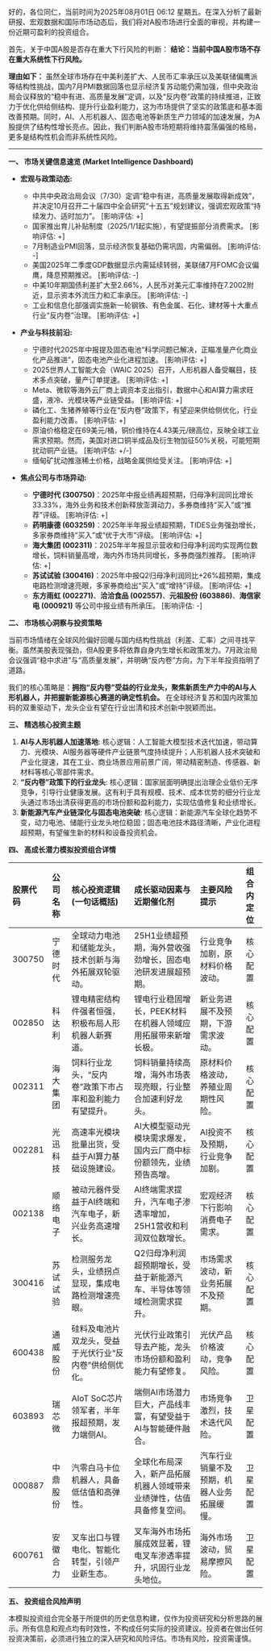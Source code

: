 好的，各位同仁，当前时间为2025年08月01日 06:12 星期五。在深入分析了最新研报、宏观数据和国际市场动态后，我们将对A股市场进行全面的审视，并构建一份近期可盈利的投资组合。

首先，关于中国A股是否存在重大下行风险的判断：
**结论：当前中国A股市场不存在重大系统性下行风险。**

**理由如下：**
虽然全球市场存在中美利差扩大、人民币汇率承压以及美联储偏鹰派等结构性挑战，国内7月PMI数据回落也显示经济复苏动能仍需加强，但中央政治局会议释放的“稳中有进、高质量发展”定调，以及“反内卷”政策的持续推进，正致力于优化供给侧结构、提升行业盈利能力，这为市场提供了坚实的政策底和基本面改善预期。同时，AI、人形机器人、固态电池等新质生产力领域的加速发展，为A股提供了结构性增长亮点。因此，我们判断A股市场短期将维持震荡偏强的格局，更多是结构性机会而非系统性风险。

---

**一、 市场关键信息速览 (Market Intelligence Dashboard)**

*   **宏观与政策动态:**
    *   中共中央政治局会议（7/30）定调“稳中有进，高质量发展取得新成效”，并决定10月召开二十届四中全会研究“十五五”规划建议，强调宏观政策“持续发力、适时加力”。 [影响评估: +]
    *   国家推出育儿补贴制度（2025/1/1起实施），有望提振部分消费需求。 [影响评估: +]
    *   7月制造业PMI回落，显示经济恢复基础仍需巩固，内需偏弱。 [影响评估: -]
    *   美国2025年二季度GDP数据显示内需延续转弱，美联储7月FOMC会议偏鹰，降息预期推迟。 [影响评估: -]
    *   中美10年期国债利差扩大至2.66%，人民币对美元汇率维持在7.2002附近，显示资本外流压力和汇率承压。 [影响评估: -]
    *   工业和信息化部强调实施新一轮钢铁、有色金属、石化、建材等十大重点行业“反内卷”治理。 [影响评估: +]

*   **产业与科技前沿:**
    *   宁德时代2025年中报提及固态电池“科学问题已解决，正瞄准量产化商业化产品推进”，固态电池产业化进程加速。 [影响评估: +]
    *   2025世界人工智能大会（WAIC 2025）召开，人形机器人备受瞩目，技术多点突破，量产订单提速。 [影响评估: +]
    *   Meta、微软等海外云厂商上调资本支出指引，数据中心和AI算力需求旺盛，液冷、光模块等产业链受益。 [影响评估: +]
    *   磷化工、生猪养殖等行业在“反内卷”政策下，有望迎来供给侧优化，行业盈利能力改善。 [影响评估: +]
    *   原油价格稳定在69美元/桶，铜价维持在4.43美元/磅高位，反映全球工业需求预期。然而，美国对进口铜半成品及衍生物加征50%关税，可能短期扰动铜产业链。 [影响评估: +/-]
    *   缅甸矿扰动推涨稀土价格，战略金属供给受关注。 [影响评估: +]

*   **焦点公司与市场异动:**
    *   **宁德时代 (300750)**：2025年中报业绩再超预期，归母净利润同比增长33.33%，海外业务和技术创新释放澎湃动力，多券商维持“买入”或“推荐”评级。 [影响评估: +]
    *   **药明康德 (603259)**：2025年半年报业绩超预期，TIDES业务强劲增长，多家券商维持“买入”或“优于大市”评级。 [影响评估: +]
    *   **海大集团 (002311)**：2025年半年报显示营收和归母净利润均实现两位数增长，饲料销量高增，海内外市场共同增长，多券商强烈推荐。 [影响评估: +]
    *   **苏试试验 (300416)**：2025年中报Q2归母净利润同比+26%超预期，集成电路检测增速亮眼，多家券商给出“买入”或“增持”评级。 [影响评估: +]
    *   **东方雨虹 (002271)**、**洽洽食品 (002557)**、**元祖股份 (603886)**、**海信家电 (000921)** 等公司中报业绩有所承压。 [影响评估: -]

**二、 市场核心洞察与投资策略**

当前市场情绪在全球风险偏好回暖与国内结构性挑战（利差、汇率）之间寻找平衡。虽然美股表现强劲，但A股更多将依靠自身内生增长和政策发力。7月政治局会议强调“稳中求进”与“高质量发展”，并明确“反内卷”方向，为下半年投资指明了道路。

我们的核心策略是：**拥抱“反内卷”受益的行业龙头，聚焦新质生产力中的AI与人形机器人，并把握新能源核心赛道的确定性机会。** 在全球经济复苏和国内政策加码的双重驱动下，龙头企业有望在行业出清和技术创新中脱颖而出。

**三、 精选核心投资主题**

1.  **AI与人形机器人加速落地**: 核心逻辑：人工智能大模型技术迭代加速，带动算力、光模块、AI服务器等硬件产业链景气度持续提升；人形机器人技术突破和产业化提速，其在工业、商业场景应用前景广阔，带动精密制造、传感器、新材料等核心零部件需求。
2.  **“反内卷”政策下的行业龙头**: 核心逻辑：国家层面明确提出治理企业低价无序竞争，引导行业健康发展。这有利于具有规模、技术、成本优势的细分行业龙头通过市场出清获得更高的市场份额和盈利能力，实现估值修复和业绩增长。
3.  **新能源汽车产业链深化与固态电池突破**: 核心逻辑：新能源汽车全球化趋势不变，动力电池、储能行业龙头地位稳固；固态电池技术路径清晰，产业化进程超预期，有望催生新的材料和设备投资机会。

**四、 高成长潜力模拟投资组合详情**

| 股票代码 | 公司名称 | 核心投资逻辑 (一句话概括) | 成长驱动因素与近期催化剂 | 主要风险提示 | 组合内定位 |
| :------- | :------- | :-------------------------- | :----------------------- | :----------- | :--------- |
| 300750   | 宁德时代 | 全球动力电池和储能龙头，技术创新与海外拓展双轮驱动。 | 25H1业绩超预期，海外营收强劲增长，固态电池研发进展超预期。 | 行业竞争加剧，原材料价格波动。 | 核心配置 |
| 002850   | 科达利 | 锂电精密结构件强者恒强，积极布局人形机器人新赛道。 | 锂电行业稳固增长，PEEK材料在机器人领域应用拓展带来新增长极。 | 新业务进展不及预期，下游需求波动。 | 核心配置 |
| 002311   | 海大集团 | 饲料行业龙头，“反内卷”政策下市占率和盈利能力有望提升。 | 饲料销量持续高增，海外市场表现亮眼，行业整合加速利好龙头。 | 原材料价格波动，养殖业周期性风险。 | 核心配置 |
| 002281   | 光迅科技 | 高速率光模块批量出货，受益于AI算力基础设施建设。 | AI大模型驱动光模块需求爆发，国内云厂商中标份额领先，业绩预告高增。 | AI投资不及预期，行业竞争加剧。 | 核心配置 |
| 002138   | 顺络电子 | 被动元器件受益于AI终端和汽车电子，新兴业务高速增长。 | AI终端需求提升，汽车电子渗透率增加，25H1营收和利润双位数增长。 | 宏观经济下行影响消费电子需求。 | 核心配置 |
| 300416   | 苏试试验 | 检测服务龙头，业绩拐点显现，集成电路检测增速亮眼。 | Q2归母净利润超预期增长，受益于新能源汽车、半导体等领域检测需求提升。 | 市场需求波动，新业务拓展不及预期。 | 核心配置 |
| 600438   | 通威股份 | 硅料及电池片双龙头，受益于光伏行业“反内卷”供给侧优化。 | 光伏行业政策引导去产能，龙头市场份额和盈利能力有望修复。 | 光伏产品价格波动，竞争风险。 | 核心配置 |
| 603893   | 瑞芯微 | AIoT SoC芯片领军者，半年报超预期，发力端侧AI。 | 端侧AI市场潜力巨大，产品线丰富，有望受益于AI与智能硬件融合。 | 市场竞争激烈，技术迭代风险。 | 卫星配置 |
| 000887   | 中鼎股份 | 汽零白马卡位机器人，具备低估值和高弹性。 | 全球化布局深入，新产品拓展机器人领域带来业绩弹性，估值具备修复空间。 | 汽车行业销量不及预期，机器人业务拓展缓慢。 | 卫星配置 |
| 600761   | 安徽合力 | 叉车出口与锂电化、智能化转型，引领产业新生态。 | 叉车海外市场拓展成效显著，锂电叉车渗透率提升，巩固行业龙头地位。 | 海外市场波动，贸易摩擦风险。 | 卫星配置 |

**五、 投资组合风险声明**

本模拟投资组合完全基于所提供的历史信息构建，仅作为投资研究和分析思路的展示。所有信息和观点均有时效性，不构成任何实际的投资建议。投资者在做出任何投资决策前，必须进行独立的深入研究和风险评估。市场有风险，投资需谨慎。